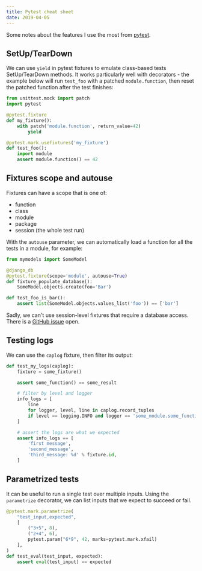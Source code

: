 ```yaml
---
title: Pytest cheat sheet
date: 2019-04-05
---
```


Some notes about the features I use the most from [pytest](https://docs.pytest.org/en/latest/).

<!--more-->

## SetUp/TearDown

We can use `yield` in pytest fixtures to emulate class-based tests SetUp/TearDown methods.
It works particularly well with decorators - the example below will run `test_foo` with a patched `module.function`, then reset the patched function after the test finishes:

```python
from unittest.mock import patch
import pytest

@pytest.fixture
def my_fixture():
    with patch('module.function', return_value=42)
        yield

@pytest.mark.usefixtures('my_fixture')
def test_foo():
    import module
    assert module.function() == 42
```

## Fixtures scope and autouse

Fixtures can have a scope that is one of:
- function
- class
- module
- package
- session (the whole test run)

With the `autouse` parameter, we can automatically load a function for all the tests in a module, for example:

```python
from mymodels import SomeModel

@django_db
@pytest.fixture(scope='module', autouse=True)
def fixture_populate_database():
    SomeModel.objects.create(foo='Bar')

def test_foo_is_bar():
    assert list(SomeModel.objects.values_list('foo')) == ['bar']
```

Sadly, we can't use session-level fixtures that require a database access. There is a [GitHub issue](https://github.com/pytest-dev/pytest-django/issues/514) open.

## Testing logs

We can use the `caplog` fixture, then filter its output:

```python
def test_my_logs(caplog):
    fixture = some_fixture()

    assert some_function() == some_result

    # filter by level and logger
    info_logs = [
        line
        for logger, level, line in caplog.record_tuples
        if level == logging.INFO and logger == 'some_module.some_function'
    ]

    # assert the logs are what we expected
    assert info_logs == [
        'first message',
        'second_message',
        'third_message: %d' % fixture.id,
    ]
```

## Parametrized tests

It can be useful to run a single test over multiple inputs. Using the `parametrize` decorator,
we can list inputs that we expect to succeed or fail.

```python
@pytest.mark.parametrize(
    "test_input,expected",
    [
        ("3+5", 8),
        ("2+4", 6),
        pytest.param("6*9", 42, marks=pytest.mark.xfail)
    ],
)
def test_eval(test_input, expected):
    assert eval(test_input) == expected
```